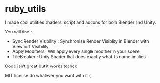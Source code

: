 # ruby_utils
I made cool utilities shaders, script and addons for both Blender and Unity.

You will find :
- Sync Render Visibility : Synchronise Render Visiblity in Blender with Viewport Visibility
- Apply Modifiers : Will apply every single modifier in your scene
- TileBreaker : Unity Shader that does exactly what its name implies

Code isn't great but it works teehee

MIT license do whatever you want with it :)
